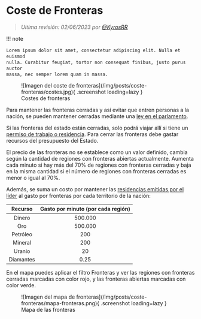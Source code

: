 # Coste de Fronteras

> _Ultima revisión: 02/06/2023 por [@KyrosRR](https://t.me/KyrosRR)_

!!! note

    Lorem ipsum dolor sit amet, consectetur adipiscing elit. Nulla et euismod
    nulla. Curabitur feugiat, tortor non consequat finibus, justo purus auctor
    massa, nec semper lorem quam in massa.

<figure markdown>
  ![Imagen del coste de fronteras](/img/posts/coste-fronteras/costes.jpg){ .screenshot loading=lazy }
  <figcaption>Costes de fronteras</figcaption>
</figure>

Para mantener las fronteras cerradas y así evitar que entren personas a la nación, se pueden mantener cerradas mediante una [ley en el parlamento](/3.-Politica/Leyes/#cerrarabrir-fronteras).

Si las fronteras del estado están cerradas, solo podrá viajar allí si tiene un [permiso de trabajo o residencia](/1.-Perfil/Residencias-y-Permisos-de-Trabajo/).
Para cerrar las fronteras debe gastar recursos del presupuesto del Estado.

El precio de las fronteras no se establece como un valor definido, cambia según la cantidad de regiones con fronteras abiertas actualmente. Aumenta cada minuto si hay más del 70% de regiones con fronteras cerradas y baja en la misma cantidad si el número de regiones con fronteras cerradas es menor o igual al 70%.

Además, se suma un costo por mantener las [residencias emitidas por el líder](/3.-Politica/Leyes/#residencia) al gasto por fronteras por cada territorio de la nación:

|  Recurso  | Gasto por minuto (por cada región) |
| :-------: | :--------------------------------: |
|  Dinero   |              500.000               |
|    Oro    |              500.000               |
| Petróleo  |                200                 |
|  Mineral  |                200                 |
|  Uranio   |                 20                 |
| Diamantes |                0.25                |

En el mapa puedes aplicar el filtro Fronteras y ver las regiones con fronteras cerradas marcadas con color rojo, y las fronteras abiertas marcadas con color verde.

<figure markdown>
  ![Imagen del mapa de fronteras](/img/posts/coste-fronteras/mapa-fronteras.png){ .screenshot loading=lazy }
  <figcaption>Mapa de las fronteras</figcaption>
</figure>
